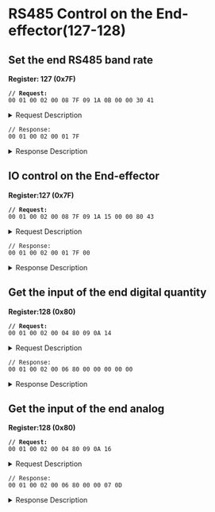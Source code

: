 # RS485 Control on the End-effector(127-128)

## Set the end RS485 band rate

**Register: 127 (0x7F)**

<pre><code><strong>// Request:
</strong>00 01 00 02 00 08 7F 09 1A 0B 00 00 30 41
</code></pre>

<details>

<summary>Request Description</summary>

```
//00 01    U16, Transaction ID
//00 02    U16, Protocol Identifier
//00 08    U16, Length 
//7F       U8, Register
//09	   U8, Host ID
//1A 0B	   U16,Address
//00 00 30 41	FP32,
0:4800 bps； 1:9600bps；2:19200bps；3:38400bps；
4:57600bps；5:115200bps
6:230400bps；7: 460800bps；8:921600bps；9: 1000000bps；
10:1500000bps；11:2000000bps；12:2500000bps；
```

</details>

```
// Response:
00 01 00 02 00 01 7F
```

<details>

<summary>Response Description</summary>

```
//00 01    U16, Transaction ID
//00 02    U16, Protocol Identifier
//00 01    U16, Length 
//7F       U8, Register
```

</details>

## IO control on the End-effector

**Register:127 (0x7F)**

<pre><code><strong>// Request:
</strong>00 01 00 02 00 08 7F 09 1A 15 00 00 80 43
</code></pre>

<details>

<summary>Request Description</summary>

```
//00 01    U16, Transaction ID
//00 02    U16, Protocol Identifier
//00 08    U16, Length 
//7F       U8, Register
//09	   U8, Host ID
//1A 15	   U16,Address
//00 00 80 43	FP32,
Open 0
Data:
256.0: Close 0  257.0: Open 
512.0: Close 1  514: Open 1
```

</details>

```
// Response:
00 01 00 02 00 01 7F 00
```

<details>

<summary>Response Description</summary>

```
//00 01    U16, Transaction ID
//00 02    U16, Protocol Identifier
//00 01    U16, Length 
//7F       U8, Register
//00       U8, State
```

</details>

## Get the input of the end digital quantity

**Register:128 (0x80)**

<pre><code><strong>// Request:
</strong>00 01 00 02 00 04 80 09 0A 14
</code></pre>

<details>

<summary>Request Description</summary>

```
//00 01    U16, Transaction ID
//00 02    U16, Protocol Identifier
//00 04    U16, Length 
//80       U8, Register
//09	   U8, Host ID
//0A 14	   U16,Address
```

</details>

```
// Response:
00 01 00 02 00 06 80 00 00 00 00 00
```

<details>

<summary>Response Description</summary>

{% code overflow="wrap" %}
```
//00 01    U16, Transaction ID
//00 02    U16, Protocol Identifier
//00 06    U16, Length 
//80       U8, Register
//00       U8, State
//00 00 00 00    U8, 
The end byte indicates the input status. The digit of 0 corresponds to input 0 and the digit of 1 corresponds to input 1.
```
{% endcode %}

</details>

## Get the input of the end analog

**Register:128 (0x80)**

<pre><code><strong>// Request:
</strong>00 01 00 02 00 04 80 09 0A 16
</code></pre>

<details>

<summary>Request Description</summary>

```
//00 01    U16, Transaction ID
//00 02    U16, Protocol Identifier
//00 04    U16, Length 
//80       U8, Register
//09	   U8, Host ID
//0A 16	   U16,Address
Address 0A 16 ： input 0
Address 0A 17 ： input 1
```

</details>

```
// Response:
00 01 00 02 00 06 80 00 00 07 0D
```

<details>

<summary>Response Description</summary>

{% code overflow="wrap" %}
```
//00 01    U16, Transaction ID
//00 02    U16, Protocol Identifier
//00 06    U16, Length 
//80       U8, Register
//00       U8, State
//00 00 07 0D    U8, 
Analog input, range 0~4095,
Corresponding to 0~3.3V
```
{% endcode %}

</details>
